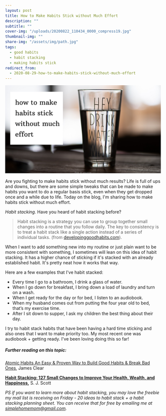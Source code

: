 ```yaml
---
layout: post
title: How to Make Habits Stick without Much Effort
description: ""
subtitle: ""
cover-img: "/uploads/20200822_110434_0000_compress19.jpg"
thumbnail-img: ""
share-img: "/assets/img/path.jpg"
tags:
  - good habits
  - habit stacking
  - making habits stick
redirect_from:
  - 2020-08-29-how-to-make-habits-stick-without-much-effort
---
```


![A water glass on a table.](/uploads/20200708_073642_0000-1.jpg "waterglass")

Are you fighting to make habits stick without much results? Life is full of ups and downs, but there are some simple tweaks that can be made to make habits you want to do a regular basis stick, even when they get dropped once and a while due to life. Today on the blog, I'm sharing how to make habits stick without much effort.

_Habit stacking._ Have you heard of habit stacking before?

> Habit stacking is a strategy you can use to group together small changes into a routine that you follow daily. The key to consistency is to treat a habit stack like a single action instead of a series of individual tasks. (from [developinggoodhabits.com](http://www.developinggoodhabits.com/)).

When I want to add something new into my routine or just plain want to be more consistent with something, I sometimes will lean on this idea of habit stacking. It has a higher chance of sticking if it's stacked with an already established habit. It's pretty neat how it works that way.

Here are a few examples that I've habit stacked:

- Every time I go to a bathroom, I drink a glass of water.
- When I go down for breakfast, I bring down a load of laundry and turn on a wash.
- When I get ready for the day or for bed, I listen to an audiobook.
- When my husband comes out from putting the four year old to bed, that’s my exercise time.
- After I sit down to supper, I ask my children the best thing about their day.

I try to habit stack habits that have been having a hard time sticking and also ones that I want to make priority too. My most recent one was audiobook + getting ready. I've been loving doing this so far!

##### Further reading on this topic:

[Atomic Habits An Easy & Proven Way to Build Good Habits & Break Bad Ones](https://amzn.to/2W0fHLp), James Clear

[**Habit Stacking: 127 Small Changes to Improve Your Health, Wealth, and Happiness**](https://amzn.to/2Z7f30B)**,** S. J. Scott

_PS if you want to learn more about habit stacking, you may love the freebie my mail list is receiving on Friday - 20 ideas to habit stack + a habit stacking planning sheet. You can receive that for free by emailing me at_ [_simplehomemom@gmail.com_](mailto:eastcoastkellyb@gmail.com)_._
